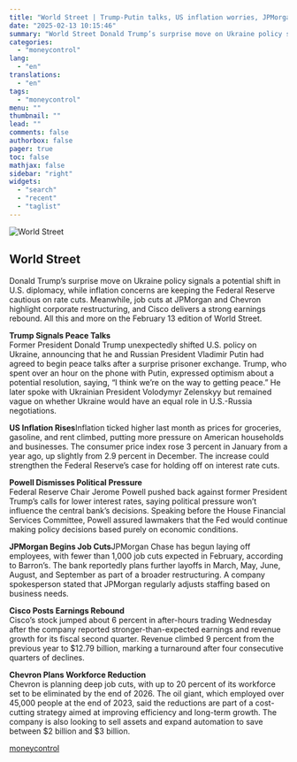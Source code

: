 ```yaml
---
title: "World Street | Trump-Putin talks, US inflation worries, JPMorgan and Chevron cut jobs, and more"
date: "2025-02-13 10:15:46"
summary: "World Street Donald Trump’s surprise move on Ukraine policy signals a potential shift in U.S. diplomacy, while inflation concerns are keeping the Federal Reserve cautious on rate cuts. Meanwhile, job cuts at JPMorgan and Chevron highlight corporate restructuring, and Cisco delivers a strong earnings rebound. All this and more on..."
categories:
  - "moneycontrol"
lang:
  - "en"
translations:
  - "en"
tags:
  - "moneycontrol"
menu: ""
thumbnail: ""
lead: ""
comments: false
authorbox: false
pager: true
toc: false
mathjax: false
sidebar: "right"
widgets:
  - "search"
  - "recent"
  - "taglist"
---
```


![World Street](//stat1.moneycontrol.com/mcnews//images/grey_bg.gif "World Street")

World Street
------------

 
  

Donald Trump’s surprise move on Ukraine policy signals a potential shift in U.S. diplomacy, while inflation concerns are keeping the Federal Reserve cautious on rate cuts. Meanwhile, job cuts at JPMorgan and Chevron highlight corporate restructuring, and Cisco delivers a strong earnings rebound. All this and more on the February 13 edition of World Street.

**Trump Signals Peace Talks**  
Former President Donald Trump unexpectedly shifted U.S. policy on Ukraine, announcing that he and Russian President Vladimir Putin had agreed to begin peace talks after a surprise prisoner exchange. Trump, who spent over an hour on the phone with Putin, expressed optimism about a potential resolution, saying, “I think we’re on the way to getting peace.” He later spoke with Ukrainian President Volodymyr Zelenskyy but remained vague on whether Ukraine would have an equal role in U.S.-Russia negotiations.

**US Inflation Rises**Inflation ticked higher last month as prices for groceries, gasoline, and rent climbed, putting more pressure on American households and businesses. The consumer price index rose 3 percent in January from a year ago, up slightly from 2.9 percent in December. The increase could strengthen the Federal Reserve’s case for holding off on interest rate cuts.

**Powell Dismisses Political Pressure**  
Federal Reserve Chair Jerome Powell pushed back against former President Trump’s calls for lower interest rates, saying political pressure won’t influence the central bank’s decisions. Speaking before the House Financial Services Committee, Powell assured lawmakers that the Fed would continue making policy decisions based purely on economic conditions.

 **JPMorgan Begins Job Cuts**JPMorgan Chase has begun laying off employees, with fewer than 1,000 job cuts expected in February, according to Barron’s. The bank reportedly plans further layoffs in March, May, June, August, and September as part of a broader restructuring. A company spokesperson stated that JPMorgan regularly adjusts staffing based on business needs.

**Cisco Posts Earnings Rebound**  
Cisco’s stock jumped about 6 percent in after-hours trading Wednesday after the company reported stronger-than-expected earnings and revenue growth for its fiscal second quarter. Revenue climbed 9 percent from the previous year to $12.79 billion, marking a turnaround after four consecutive quarters of declines.

**Chevron Plans Workforce Reduction**  
Chevron is planning deep job cuts, with up to 20 percent of its workforce set to be eliminated by the end of 2026. The oil giant, which employed over 45,000 people at the end of 2023, said the reductions are part of a cost-cutting strategy aimed at improving efficiency and long-term growth. The company is also looking to sell assets and expand automation to save between $2 billion and $3 billion.

[moneycontrol](https://www.moneycontrol.com/news/business/markets/world-street-trump-putin-talks-us-inflation-worries-jpmorgan-and-chevron-cut-jobs-and-more-12939107.html)

